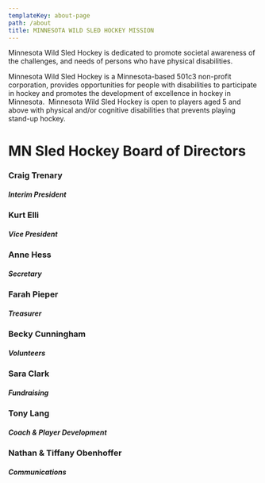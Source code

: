 ```yaml
---
templateKey: about-page
path: /about
title: MINNESOTA WILD SLED HOCKEY MISSION
---
```

Minnesota Wild Sled Hockey is dedicated to promote societal awareness of the challenges, and needs of persons who have physical disabilities.

Minnesota Wild Sled Hockey is a Minnesota-based 501c3 non-profit corporation, provides opportunities for people with disabilities to participate in hockey and promotes the development of excellence in hockey in Minnesota.  Minnesota Wild Sled Hockey is open to players aged 5 and above with physical and/or cognitive disabilities that prevents playing stand-up hockey.

# MN Sled Hockey Board of Directors

### Craig Trenary

##### Interim President

### Kurt Elli

##### Vice President

### Anne Hess

##### Secretary

### Farah Pieper

##### Treasurer

### Becky Cunningham

##### Volunteers

### Sara Clark

##### Fundraising

### Tony Lang

##### Coach & Player Development

### Nathan & Tiffany Obenhoffer

##### Communications